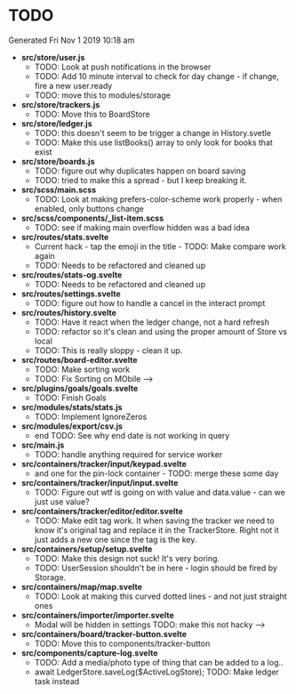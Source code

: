 # TODO

Generated Fri Nov 1 2019 10:18 am

- **src/store/user.js**
   - TODO: Look at push notifications in the browser
   - TODO: Add 10 minute interval to check for day change - if change, fire a new user.ready
   - TODO: move this to modules/storage
- **src/store/trackers.js**
   - TODO: Move this to BoardStore
- **src/store/ledger.js**
   - TODO: this doesn't seem to be trigger a change in History.svetle
   - TODO: Make this use listBooks() array to only look for books that exist
- **src/store/boards.js**
   - TODO: figure out why duplicates happen on board saving
   - TODO: tried to make this a spread - but I keep breaking it.
- **src/scss/main.scss**
   - TODO: Look at making prefers-color-scheme work properly - when enabled, only buttons change
- **src/scss/components/_list-item.scss**
   - TODO: see if making main overflow hidden was a bad idea
- **src/routes/stats.svelte**
   - Current hack - tap the emoji in the title - TODO: Make compare work again
   - TODO: Needs to be refactored and cleaned up
- **src/routes/stats-og.svelte**
   - TODO: Needs to be refactored and cleaned up
- **src/routes/settings.svelte**
   - TODO: figure out how to handle a cancel in the interact prompt
- **src/routes/history.svelte**
   - TODO: Have it react when the ledger change, not a hard refresh
   - TODO: refactor so it's clean and using the proper amount of Store vs local
   - TODO: This is really sloppy - clean it up.
- **src/routes/board-editor.svelte**
   - TODO: Make sorting work
   - TODO: Fix Sorting on MObile -->
- **src/plugins/goals/goals.svelte**
   - TODO: Finish Goals
- **src/modules/stats/stats.js**
   - TODO: Implement IgnoreZeros
- **src/modules/export/csv.js**
   - end TODO: See why end date is not working in query
- **src/main.js**
   - TODO: handle anything required for service worker
- **src/containers/tracker/input/keypad.svelte**
   - and one for the pin-lock container - TODO: merge these some day
- **src/containers/tracker/input/input.svelte**
   - TODO: Figure out wtf is going on with value and data.value - can we just use value?
- **src/containers/tracker/editor/editor.svelte**
   - TODO: Make edit tag work. It when saving the tracker we need to know it's original tag and replace it in the TrackerStore. Right not it just adds a new one since the tag is the key.
- **src/containers/setup/setup.svelte**
   - TODO: Make this design not suck! It's very boring.
   - TODO: UserSession shouldn't be in here - login should be fired by Storage.
- **src/containers/map/map.svelte**
   - TODO: Look at making this curved dotted lines - and not just straight ones
- **src/containers/importer/importer.svelte**
   - Modal will be hidden in settings TODO: make this not hacky -->
- **src/containers/board/tracker-button.svelte**
   - TODO: Move this to components/tracker-button
- **src/components/capture-log.svelte**
   - TODO: Add a media/photo type of thing that can be added to a log..
   - await LedgerStore.saveLog($ActiveLogStore);  TODO: Make ledger task instead